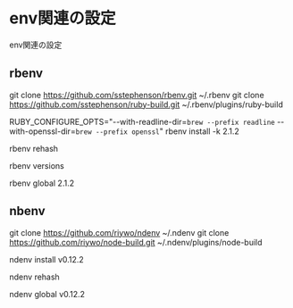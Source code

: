 env関連の設定
============
env関連の設定

rbenv
----------

git clone https://github.com/sstephenson/rbenv.git ~/.rbenv
git clone https://github.com/sstephenson/ruby-build.git ~/.rbenv/plugins/ruby-build

RUBY_CONFIGURE_OPTS="--with-readline-dir=`brew --prefix readline` --with-openssl-dir=`brew --prefix openssl`" rbenv install -k 2.1.2

rbenv rehash

rbenv versions

rbenv global 2.1.2

nbenv
----------

git clone https://github.com/riywo/ndenv ~/.ndenv
git clone https://github.com/riywo/node-build.git ~/.ndenv/plugins/node-build

ndenv install v0.12.2

ndenv rehash

ndenv global v0.12.2

